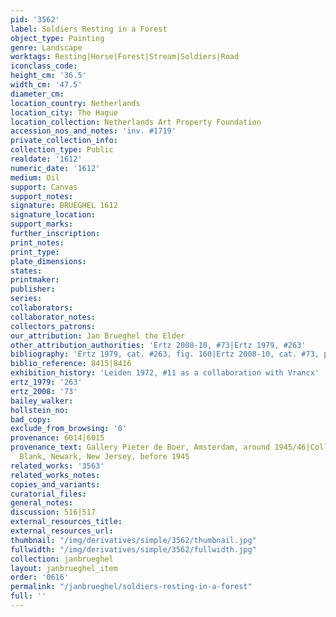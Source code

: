 ```yaml
---
pid: '3562'
label: Soldiers Resting in a Forest
object_type: Painting
genre: Landscape
worktags: Resting|Horse|Forest|Stream|Soldiers|Road
iconclass_code:
height_cm: '36.5'
width_cm: '47.5'
diameter_cm:
location_country: Netherlands
location_city: The Hague
location_collection: Netherlands Art Property Foundation
accession_nos_and_notes: 'inv. #1719'
private_collection_info:
collection_type: Public
realdate: '1612'
numeric_date: '1612'
medium: Oil
support: Canvas
support_notes:
signature: BRUEGHEL 1612
signature_location:
support_marks:
further_inscription:
print_notes:
print_type:
plate_dimensions:
states:
printmaker:
publisher:
series:
collaborators:
collaborator_notes:
collectors_patrons:
our_attribution: Jan Brueghel the Elder
other_attribution_authorities: 'Ertz 2008-10, #73|Ertz 1979, #263'
bibliography: 'Ertz 1979, cat. #263, fig. 160|Ertz 2008-10, cat. #73, p. 191'
biblio_reference: 8415|8416
exhibition_history: 'Leiden 1972, #11 as a collaboration with Vrancx'
ertz_1979: '263'
ertz_2008: '73'
bailey_walker:
hollstein_no:
bad_copy:
exclude_from_browsing: '0'
provenance: 6014|6015
provenance_text: Gallery Pieter de Boer, Amsterdam, around 1945/46|Collection of H.
  Blank, Newark, New Jersey, before 1945
related_works: '3563'
related_works_notes:
copies_and_variants:
curatorial_files:
general_notes:
discussion: 516|517
external_resources_title:
external_resources_url:
thumbnail: "/img/derivatives/simple/3562/thumbnail.jpg"
fullwidth: "/img/derivatives/simple/3562/fullwidth.jpg"
collection: janbrueghel
layout: janbrueghel_item
order: '0616'
permalink: "/janbrueghel/soldiers-resting-in-a-forest"
full: ''
---
```


